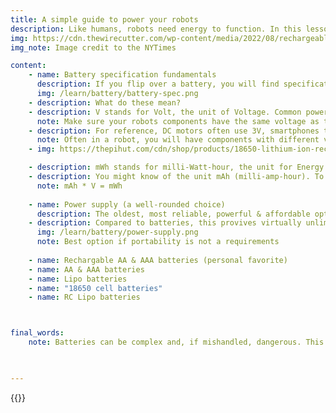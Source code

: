 ```yaml
---
title: A simple guide to power your robots
description: Like humans, robots need energy to function. In this lesson, we'll explore the basics of powering robots with options like power supplies and batteries. By the end, you'll confidently choose a power source for your project.
img: https://cdn.thewirecutter.com/wp-content/media/2022/08/rechargeable-battery-2048px-5922.jpg?auto=webp&quality=75&width=1024&dpr=2
img_note: Image credit to the NYTimes

content:
    - name: Battery specification fundamentals
      description: If you flip over a battery, you will find specifications such as voltage & power like below....
      img: /learn/battery/battery-spec.png
    - description: What do these mean?
    - description: V stands for Volt, the unit of Voltage. Common power sources, such as batteries and power supplies, typically provide 3-12V.
      note: Make sure your robots components have the same voltage as the power supply
    - description: For reference, DC motors often use 3V, smartphones typically operate on 5V, and desktop monitors usually require 12V.
      note: Often in a robot, you will have components with different voltage requirements. Refer to Buck Converter below for this case.
    - img: https://thepihut.com/cdn/shop/products/18650-lithium-ion-rechargeable-cell-3000mah-3-7v-15a-the-pi-hut-105184-38522899923139_1000x.jpg?v=1658855698

    - description: mWh stands for milli-Watt-hour, the unit for Energy. This shows how much energy there is in a fully charged battery.
    - description: You might know of the unit mAh (milli-amp-hour). To find mWh, use the formula below.
      note: mAh * V = mWh
    
    - name: Power supply (a well-rounded choice)
      description: The oldest, most reliable, powerful & affordable option for any robotics project.
    - description: Compared to batteries, this provives virtually unlimited power from the mighty wall outlet.
      img: /learn/battery/power-supply.png
      note: Best option if portability is not a requirements
    
    - name: Rechargable AA & AAA batteries (personal favorite)
    - name: AA & AAA batteries
    - name: Lipo batteries
    - name: "18650 cell batteries"
    - name: RC Lipo batteries



final_words:
    note: Batteries can be complex and, if mishandled, dangerous. This guide aims to simplify battery selection for various use cases, making the process easier and more enjoyable for robot builders. It is regularly updated with new information. For discussions or questions, join our Discord channel below!
    


---
```

{{<learn>}}